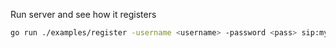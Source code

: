 
Run server and see how it registers
```bash
go run ./examples/register -username <username> -password <pass> sip:myuser@127.0.0.1:5060 
```

